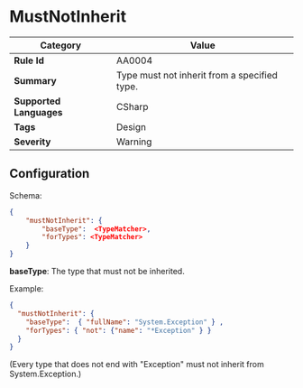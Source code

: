 ﻿# MustNotInherit

| Category                | Value                                        |
|-------------------------|----------------------------------------------|
| **Rule Id**             | AA0004                                       |
| **Summary**             | Type must not inherit from a specified type. |
| **Supported Languages** | CSharp                                       |
| **Tags**                | Design                                       |
| **Severity**            | Warning                                      |

## Configuration

Schema:
    
```json
{
    "mustNotInherit": {
        "baseType":  <TypeMatcher>,
        "forTypes": <TypeMatcher>
    }
}
```

**baseType**: The type that must not be inherited.

Example:
```json
{
  "mustNotInherit": {
    "baseType":  { "fullName": "System.Exception" } ,
    "forTypes": { "not": {"name": "*Exception" } }
  }
}
```

(Every type that does not end with "Exception" must not inherit from System.Exception.)